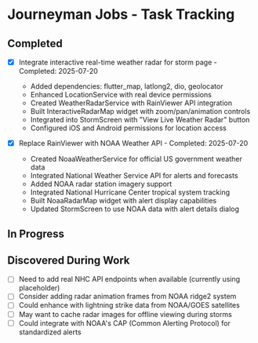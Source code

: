 # Journeyman Jobs - Task Tracking

## Completed
- [x] Integrate interactive real-time weather radar for storm page - Completed: 2025-07-20
  - Added dependencies: flutter_map, latlong2, dio, geolocator
  - Enhanced LocationService with real device permissions
  - Created WeatherRadarService with RainViewer API integration
  - Built InteractiveRadarMap widget with zoom/pan/animation controls
  - Integrated into StormScreen with "View Live Weather Radar" button
  - Configured iOS and Android permissions for location access

- [x] Replace RainViewer with NOAA Weather API - Completed: 2025-07-20
  - Created NoaaWeatherService for official US government weather data
  - Integrated National Weather Service API for alerts and forecasts
  - Added NOAA radar station imagery support
  - Integrated National Hurricane Center tropical system tracking
  - Built NoaaRadarMap widget with alert display capabilities
  - Updated StormScreen to use NOAA data with alert details dialog

## In Progress

## Discovered During Work
- [ ] Need to add real NHC API endpoints when available (currently using placeholder)
- [ ] Consider adding radar animation frames from NOAA ridge2 system
- [ ] Could enhance with lightning strike data from NOAA/GOES satellites
- [ ] May want to cache radar images for offline viewing during storms
- [ ] Could integrate with NOAA's CAP (Common Alerting Protocol) for standardized alerts